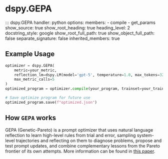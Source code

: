 # dspy.GEPA

<!-- START_API_REF -->
::: dspy.GEPA
    handler: python
    options:
        members:
            - compile
            - get_params
        show_source: true
        show_root_heading: true
        heading_level: 2
        docstring_style: google
        show_root_full_path: true
        show_object_full_path: false
        separate_signature: false
        inherited_members: true
<!-- END_API_REF -->

## Example Usage

```python
optimizer = dspy.GEPA(
    metric=your_metric,
    reflection_lm=dspy.LM(model='gpt-5', temperature=1.0, max_tokens=32000),
    max_metric_calls=5
)
optimized_program = optimizer.compile(your_program, trainset=your_trainset)

# Save optimize program for future use
optimized_program.save(f"optimized.json")
```

## How `GEPA` works
GEPA (Genetic-Pareto) is a prompt optimizer that uses natural language reflection to learn high-level rules from trial and error, sampling system-level trajectories and reflecting on them to diagnose problems, propose and test prompt updates, and combine complementary lessons from the Pareto frontier of its own attempts. More information can be found in [this paper](https://arxiv.org/abs/2507.19457).